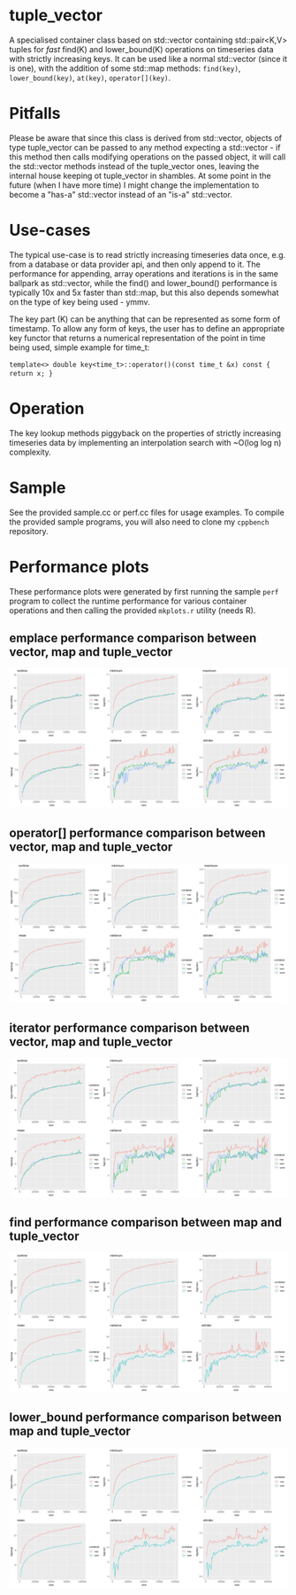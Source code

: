 # tuple_vector

A specialised container class based on std::vector containing std::pair<K,V> tuples for
*fast* find(K) and lower_bound(K) operations on timeseries data with strictly increasing
keys. It can be used like a normal std::vector (since it is one), with the addition of
some std::map methods: ``find(key)``, ``lower_bound(key)``, ``at(key)``, ``operator[](key)``.

# Pitfalls

Please be aware that since this class is derived from std::vector, objects of type tuple_vector can
be passed to any method expecting a std::vector - if this method then calls modifying operations on
the passed object, it will call the std::vector methods instead of the tuple_vector ones, leaving
the internal house keeping ot tuple_vector in shambles.
At some point in the future (when I have more time) I might change the implementation to become a
"has-a" std::vector instead of an "is-a" std::vector.

# Use-cases

The typical use-case is to read strictly increasing timeseries data once, e.g. from a
database or data provider api, and then only append to it.
The performance for appending, array operations and iterations is in the same ballpark as
std::vector, while the find() and lower_bound() performance is typically 10x and 5x faster
than std::map, but this also depends somewhat on the type of key being used - ymmv.

The key part (K) can be anything that can be represented as some form of timestamp. To allow
any form of keys, the user has to define an appropriate key functor that returns a numerical
representation of the point in time being used, simple example for time_t:

    template<> double key<time_t>::operator()(const time_t &x) const { return x; }

# Operation

The key lookup methods piggyback on the properties of strictly increasing timeseries
data by implementing an interpolation search with ~O(log log n) complexity.

# Sample

See the provided sample.cc or perf.cc files for usage examples. To compile the provided
sample programs, you will also need to clone my ``cppbench`` repository.

# Performance plots

These performance plots were generated by first running the sample ``perf`` program to 
collect the runtime performance for various container operations and then calling the
provided ``mkplots.r`` utility (needs R).

## emplace performance comparison between vector, map and tuple_vector
![alt text](results/time_t/emplace.png "emplace()")

## operator[] performance comparison between vector, map and tuple_vector
![alt text](results/time_t/array.png "operator[] access")

## iterator performance comparison between vector, map and tuple_vector
![alt text](results/time_t/iterator.png "iterator access")

## find performance comparison between map and tuple_vector
![alt text](results/time_t/find.png "find(key)")

## lower_bound performance comparison between map and tuple_vector
![alt text](results/time_t/lower_bound.png "lower_bound(key)")

